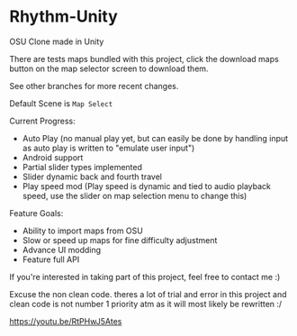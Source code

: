 # Rhythm-Unity
OSU Clone made in Unity

There are tests maps bundled with this project, click the download maps button on the map selector screen to download them.

See other branches for more recent changes.

Default Scene is `Map Select`

Current Progress: 
* Auto Play (no manual play yet, but can easily be done by handling input as auto play is written to "emulate user input")
* Android support
* Partial slider types implemented
* Slider dynamic back and fourth travel
* Play speed mod (Play speed is dynamic and tied to audio playback speed, use the slider on map selection menu to change this)


Feature Goals:

* Ability to import maps from OSU
* Slow or speed up maps for fine difficulty adjustment
* Advance UI modding
* Feature full API

If you're interested in taking part of this project, feel free to contact me :)

Excuse the non clean code. theres a lot of trial and error in this project and clean code is not number 1 priority atm as it will most likely be rewritten :/

https://youtu.be/RtPHwJ5Ates

